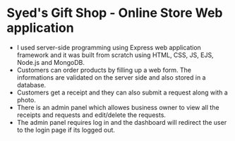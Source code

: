 # Syed's Gift Shop - Online Store Web application
- I used server-side programming using Express web application framework and it was built from scratch using HTML, CSS, JS, EJS, Node.js and MongoDB.
- Customers can order products by filling up a web form. The informations are validated on the server side and also stored in a database.
- Customers get a receipt and they can also submit a request along with a photo.
- There is an admin panel which allowes business owner to view all the receipts and requests and edit/delete the requests.
- The admin panel requires log in and the dashboard will redirect the user to the login page if its logged out.
